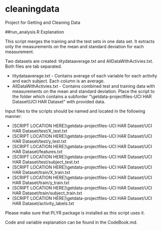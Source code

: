 cleaningdata
============

Project for Getting and Cleaning Data

##run_analysis.R Explanation

This script merges the training and the test sets in one data set. It extracts only the measurements on the mean and standard deviation for each measurement.

Two datasets are created: titydataaverage.txt and AllDataWithActivies.txt. Both files are tab separated.
* titydataaverage.txt - Contains average of each variable for each activity and each subject. Each column is an average.
* AllDataWithActivies.txt - Contains combined test and training data with measurements on the mean and standard deviation. 
Place the script to the folder which contains a subforder "\getdata-projectfiles-UCI HAR Dataset\UCI HAR Dataset" with provided data.

Input files to the scripts should be named and located in the following manner:

* [SCRIPT LOCATION HERE]\getdata-projectfiles-UCI HAR Dataset/UCI HAR Dataset/test/X_test.txt
* [SCRIPT LOCATION HERE]\getdata-projectfiles-UCI HAR Dataset/UCI HAR Dataset/test/y_test.txt
* [SCRIPT LOCATION HERE]\getdata-projectfiles-UCI HAR Dataset/UCI HAR Dataset/features.txt
* [SCRIPT LOCATION HERE]\getdata-projectfiles-UCI HAR Dataset/UCI HAR Dataset/test/subject_test.txt
* [SCRIPT LOCATION HERE]\getdata-projectfiles-UCI HAR Dataset/UCI HAR Dataset/train/X_train.txt
* [SCRIPT LOCATION HERE]\getdata-projectfiles-UCI HAR Dataset/UCI HAR Dataset/train/y_train.txt
* [SCRIPT LOCATION HERE]\getdata-projectfiles-UCI HAR Dataset/UCI HAR Dataset/train/subject_train.txt
* [SCRIPT LOCATION HERE]\getdata-projectfiles-UCI HAR Dataset/UCI HAR Dataset/activity_labels.txt

Please make sure that PLYR package is installed as this script uses it.

Code and variable explanation can be found in the CodeBook.md. 


